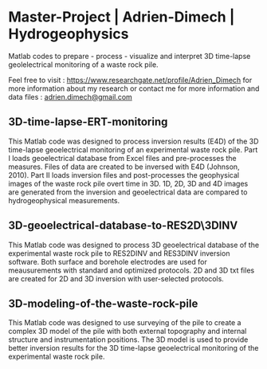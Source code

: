 # Master-Project | Adrien-Dimech | Hydrogeophysics
Matlab codes to prepare - process - visualize and interpret 3D time-lapse geolelectrical monitoring of a waste rock pile.

Feel free to visit : https://www.researchgate.net/profile/Adrien_Dimech for more information about my research or contact me for more information and data files : adrien.dimech@gmail.com

## 3D-time-lapse-ERT-monitoring
This Matlab code was designed to process inversion results (E4D) of the 3D time-lapse geoelectrical monitoring of an experimental waste rock pile. Part I loads geoelectrical database from Excel files and pre-processes the measures. Files of data are created to be inversed with E4D (Johnson, 2010). Part II loads inversion files and post-processes the geophysical images of the waste rock pile overt time in 3D. 1D, 2D, 3D and 4D images are generated from the inversion and geoelectrical data are compared to hydrogeophysical measurements.

## 3D-geoelectrical-database-to-RES2D\3DINV
This Matlab code was designed to process 3D geoelectrical database of the experimental waste rock pile to RES2DINV and RES3DINV inversion software. Both surface and borehole electrodes are used for meausurements with standard and optimized protocols. 2D and 3D txt files are created for 2D and 3D inversion with user-selected protocols.

## 3D-modeling-of-the-waste-rock-pile
This Matlab code was designed to use surveying of the pile to create a complex 3D model of the pile with both external topography and internal structure and instrumentation positions. The 3D model is used to provide better inversion results for the 3D time-lapse geoelectrical monitoring of the experimental waste rock pile.
